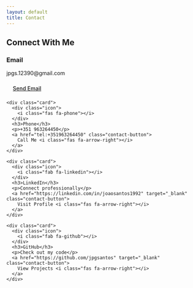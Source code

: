 ```yaml
---
layout: default
title: Contact
---
```


<section class="section">
  <h2 class="section-heading"><span class="heading-icon"><i class="fas fa-paper-plane"></i></span> Connect With Me</h2>
  
  <div class="grid">
    <div class="card">
      <div class="icon">
        <i class="fas fa-envelope"></i>
      </div>
      <h3>Email</h3>
      <p>jpgs.12390@gmail.com</p>
      <a href="mailto:jpgs.12390@gmail.com" class="contact-button">
        Send Email <i class="fas fa-arrow-right"></i>
      </a>
    </div>
    
    <div class="card">
      <div class="icon">
        <i class="fas fa-phone"></i>
      </div>
      <h3>Phone</h3>
      <p>+351 963264450</p>
      <a href="tel:+351963264450" class="contact-button">
        Call Me <i class="fas fa-arrow-right"></i>
      </a>
    </div>
    
    <div class="card">
      <div class="icon">
        <i class="fab fa-linkedin"></i>
      </div>
      <h3>LinkedIn</h3>
      <p>Connect professionally</p>
      <a href="https://linkedin.com/in/joaosantos1992" target="_blank" class="contact-button">
        Visit Profile <i class="fas fa-arrow-right"></i>
      </a>
    </div>
    
    <div class="card">
      <div class="icon">
        <i class="fab fa-github"></i>
      </div>
      <h3>GitHub</h3>
      <p>Check out my code</p>
      <a href="https://github.com/jpgsantos" target="_blank" class="contact-button">
        View Projects <i class="fas fa-arrow-right"></i>
      </a>
    </div>
  </div>
</section>

<style>
/* Added spacing to replace dividers */

.contact-grid {
  display: grid;
  grid-template-columns: repeat(auto-fit, minmax(250px, 1fr));
  gap: 2em;
}

.contact-card {
  background-color: var(--white);
  border-radius: var(--border-radius);
  padding: 2em;
  display: flex;
  flex-direction: column;
  align-items: center;
  text-align: center;
  box-shadow: 0 5px 15px var(--shadow);
  transition: transform var(--transition), box-shadow var(--transition);
}

.contact-card:hover {
  transform: translateY(-5px);
  box-shadow: 0 15px 30px var(--shadow-strong);
}

.contact-icon {
  font-size: 2.5em;
  color: var(--primary-color);
  margin-bottom: 0.8em;
}

.contact-card h3 {
  margin-bottom: 0.5em;
  color: var(--primary-color);
}

.contact-card p {
  margin-bottom: 1.5em;
  color: var(--text-light);
}

.contact-button {
  display: inline-flex;
  align-items: center;
  gap: 0.5em;
  padding: 0.6em 1.2em;
  background-color: var(--primary-light);
  color: var(--primary-color);
  border-radius: 50px;
  font-weight: 500;
  transition: all var(--transition);
  margin-top: auto;
}

.contact-button:hover {
  background-color: var(--primary-color);
  color: var(--white);
  gap: 0.8em;
}



/* Responsive styles */
@media (max-width: 992px) {
  .contact-grid,
}

@media (max-width: 768px) {
  
  .contact-grid{
    grid-template-columns: 1fr;
  }
}
</style>